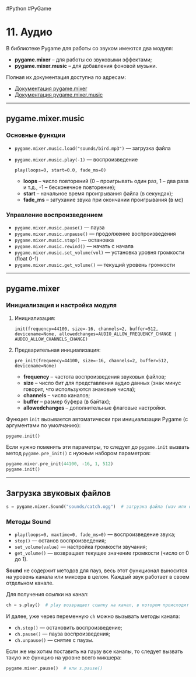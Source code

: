#Python #PyGame

# 11. Аудио

В библиотеке Pygame для работы со звуком имеются два модуля:
- **pygame.mixer** – для работы со звуковыми эффектами;
- **pygame.mixer.music** – для добавления фоновой музыки.

Полная их документация доступна по адресам:
- [Документация pygame.mixer](https://www.pygame.org/docs/ref/mixer.html)
- [Документация pygame.mixer.music](https://www.pygame.org/docs/ref/music.html)

---

## pygame.mixer.music

### Основные функции

- `pygame.mixer.music.load("sounds/bird.mp3")` — загрузка файла
- `pygame.mixer.music.play(-1)` — воспроизведение

  ```
  play(loops=0, start=0.0, fade_ms=0)
  ```

  - **loops** – число повторений (0 – проигрывать один раз, 1 – два раза и т.д., -1 – бесконечное повторение);
  - **start** – начальное время проигрывания файла (в секундах);
  - **fade_ms** – затухание звука при окончании проигрывания (в мс)

### Управление воспроизведением

- `pygame.mixer.music.pause()` — пауза
- `pygame.mixer.music.unpause()` — продолжение воспроизведения
- `pygame.mixer.music.stop()` — остановка
- `pygame.mixer.music.rewind()` — начать с начала
- `pygame.mixer.music.set_volume(vol)` — установка уровня громкости (float 0-1)
- `pygame.mixer.music.get_volume()` — текущий уровень громкости

---

## pygame.mixer

### Инициализация и настройка модуля

1. Инициализация:
   ```
   init(frequency=44100, size=-16, channels=2, buffer=512, devicename=None, allowedchanges=AUDIO_ALLOW_FREQUENCY_CHANGE | AUDIO_ALLOW_CHANNELS_CHANGE)
   ```

2. Предварительная инициализация:
   ```
   pre_init(frequency=44100, size=-16, channels=2, buffer=512, devicename=None)
   ```

   - **frequency** – частота воспроизведения звуковых файлов;
   - **size** – число бит для представления аудио данных (знак минус говорит, что используются знаковые числа);
   - **channels** – число каналов;
   - **buffer** – размер буфера (в байтах);
   - **allowedchanges** – дополнительные флаговые настройки.

Функция `init` вызывается автоматически при инициализации Pygame (с аргументами по умолчанию):

```python
pygame.init()
```

Если нужно поменять эти параметры, то следует до `pygame.init` вызвать метод `pygame.pre_init()` с нужным набором параметров:

```python
pygame.mixer.pre_init(44100, -16, 1, 512)
pygame.init()
```

---

## Загрузка звуковых файлов

```python
s = pygame.mixer.Sound("sounds/catch.ogg")  # загрузка файла (wav или ogg)
```

### Методы Sound

- `play(loops=0, maxtime=0, fade_ms=0)` — воспроизведение звука;
- `stop()` — останов воспроизведения;
- `set_volume(value)` — настройка громкости звучания;
- `get_volume()` — возвращает текущее значение громкости (число от 0 до 1).

**Sound** не содержит методов для пауз, весь этот функционал выносится на уровень канала или миксера в целом. Каждый звук работает в своем отдельном канале.

Для получения ссылки на канал:

```python
ch = s.play()  # play возвращает ссылку на канал, в котором происходит воспроизведение
```

И далее, уже через переменную `ch` можно вызывать методы канала:

- `ch.stop()` — остановить воспроизведение;
- `ch.pause()` — пауза воспроизведения;
- `ch.unpause()` — снятие с паузы.

Если же мы хотим поставить на паузу все каналы, то следует вызвать такую же функцию на уровне всего микшера:

```python
pygame.mixer.pause()  # или s.pause()
```
